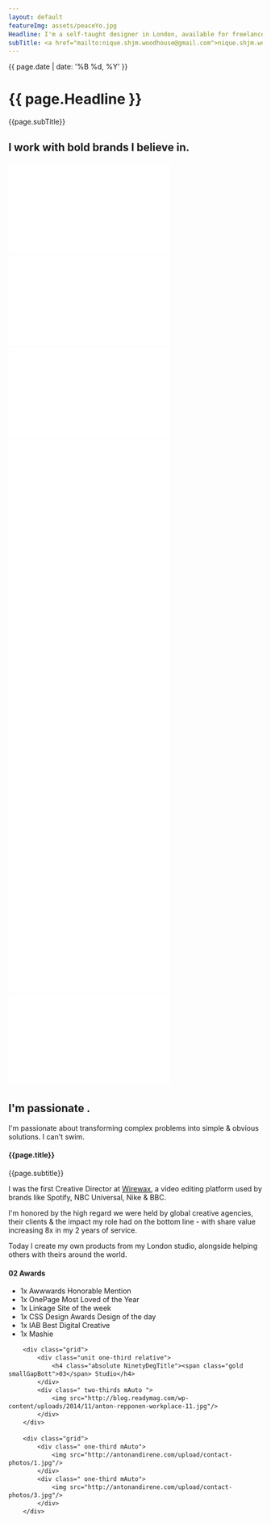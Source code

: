 ```yaml
---
layout: default
featureImg: assets/peaceYo.jpg
Headline: I'm a self-taught designer in London, available for freelance work.
subTitle: <a href="mailto:nique.shjm.woodhouse@gmail.com">nique.shjm.woodhouse@gmail.com</a> +44 0 7948 888 909
---
```


<div class="wider h100 saturate1 pos5050 greyscale1_saturate1 bgCover" style="background-image:url('{{ page.featureImg}}')">
	<div class="wideOverlay">
		<div class="grid midnight hero1 w100">
			<div class="unit whole textCenter paddingNo">
				<p class="mediumPrint">{{ page.date | date: '%B %d, %Y' }}	</p>		
			</div>
		      <div class="unit whole paddingNo">
		        <h1 class="textCenter">{{ page.Headline }}</h1>
		      </div>
		      <div class="unit whole textCenter paddingNo">
		      	<p class="mediumPrint">{{page.subTitle}}	</p>
		      </div>
		 </div> 
	</div>		 
</div>		


<div class="wider offBlackBg">
		<div class="grid">		
			<div class="unit whole dBlock xl-m-b xl-m-t">
				<h2 class="w50 mAuto textCenter ghost">I work with bold brands I believe in.</h2>
			</div>
			<div class="unit one-fifth">
				<img src="assets/logos/Logos_mtv.svg"/>
			</div>
			<div class="unit one-fifth">
				<img src="assets/logos/Logos_spotify.svg"/>
			</div>	
			<div class="unit one-fifth">
				<img src="assets/logos/Logos_vans.svg"/>
			</div>						
			<div class="unit one-fifth">
				<img src="assets/logos/Logos_adidas.svg"/>
			</div>	
			<div class="unit one-fifth">
				<img src="assets/logos/Logos_appearhere.svg"/>
			</div>
			<div class="unit one-fifth">
				<img src="assets/logos/Logos_nick.svg"/>
			</div>	
			<div class="unit one-fifth">
				<img src="assets/logos/Logos_aande.svg"/>
			</div>						
			<div class="unit one-fifth">
				<img src="assets/logos/Logos_paramount.svg"/>
			</div>				
			<div class="unit one-fifth">
				<img src="assets/logos/Logos_remington.svg"/>
			</div>
			<div class="unit one-fifth xl-m-b">
				<img src="assets/logos/Logos_nike.svg"/>
			</div>	
		</div>		
</div>


<div class="wider whiteBg">
		<div class="grid">
			<div class="unit whole dBlock xl-m-t xl-m-b">
				<h2 class="w50 mAuto textCenter ghost">I'm passionate .</h2>
			</div>
		    <div class="half mAuto">
			        <p class="mTopNone">
			        	I'm passionate about transforming complex problems into simple &amp; obvious solutions. I can't swim.  
			        </p>
				 	<div class="grid__lock block">	
						<h4 class="grid__title block midnight">{{page.title}}</h4>
						<p class="subtitle block grey">{{page.subtitle}}</p>
					</div>						        
			        <p class="">
			        	 I was the first Creative Director at <a href="http://www.wirewax.com">Wirewax</a>, a video editing platform used by brands like Spotify, NBC Universal, Nike &amp; BBC.  
					</p>
					<p class="">
			        	I'm honored by the high regard we were held by global creative agencies, their clients &amp; the impact my role had on the bottom line - with share value increasing 8x in my 2 years of service.
			        </p>
			        <p class="">
			        	Today I create my own products from my London studio, alongside helping others with theirs around the world.  
			        </p>
			</div>
		</div>	
</div>	 


<div class="wider offBlackBg">
		<div class="grid bigGapBott">
		      <div class="unit one-third relative">
	      		<h4 class="absolute NinetyDegTitle"><span class="gold smallGapBott">02</span> Awards</h4>	
		  	</div>				
	      	<div class="unit two-thirds">
	        <ul class="w80 fRight blockLi list mediumGapBott">	
	        	<li>1x Awwwards Honorable Mention</li>
	        	<li>1x OnePage Most Loved of the Year</li>
	        	<li>1x Linkage Site of the week </li>
	        	<li>1x CSS Design Awards Design of the day</li>
	        	<li>1x IAB Best Digital Creative</li>
	        	<li>1x Mashie</li>
	        </ul>
	      </div>	      	      
	    </div>

	    <div class="grid">
	    	<div class="unit one-third relative">
	    		<h4 class="absolute NinetyDegTitle"><span class="gold smallGapBott">03</span> Studio</h4>	
	    	</div>
	    	<div class=" two-thirds mAuto ">
	    		<img src="http://blog.readymag.com/wp-content/uploads/2014/11/anton-repponen-workplace-11.jpg"/>
	    	</div>	    	
	    </div>

	    <div class="grid">
	    	<div class=" one-third mAuto">
	    		<img src="http://antonandirene.com/upload/contact-photos/1.jpg"/>
	    	</div>
	    	<div class=" one-third mAuto">
	    		<img src="http://antonandirene.com/upload/contact-photos/3.jpg"/>
	    	</div>	   	    	
	    </div>


</div>





<!--
<div class="wider">

		<script type="text/javascript" src="https://raw.githubusercontent.com/stevenschobert/instafeed.js/master/instafeed.min.js"></script>  
  	<script type="text/javascript">
		var feed = new Instafeed({
		  get: 'user',
		  clientId: '467ede5a6b9b48ae8e03f4e2582aeeb3',
		  userId: 13563994,
		  accessToken: '13563994.467ede5.bfe0ac4ed0fa4d9a84b943687922a92d',
		  resolution: 'standard_resolution',
		  limit: 9,
		  after: function () {
		    var images = $("#instafeed").find('a');
		    $.each(images, function(index, image) {
		      var delay = (index * 75) + 'ms';
		      $(image).css('-webkit-animation-delay', delay);
		      $(image).css('-moz-animation-delay', delay);
		      $(image).css('-ms-animation-delay', delay);
		      $(image).css('-o-animation-delay', delay);
		      $(image).css('animation-delay', delay);
		      //$(image).addClass('animated flipInX');
		    });
		  },
		  template: '<a href="{{link}}" target="_blank" class="instagramImg"><img src="{{image}}" /><span class="likes">&hearts; {{likes}}</span></a>'
		});
		feed.run();
		setTimeout(function(){ $('#instafeed a').attr("target","_blank"); }, 1000);
	</script>
				<div id="instafeed" class="wow fadeIn animated" style="visibility: visible; animation-name: fadeIn;">
				<h1 class="intro-heading tCenter">Instagram</h1>
			</div>
</div>





-->
